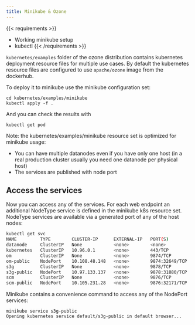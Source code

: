 ```yaml
---
title: Minikube & Ozone
---
```

<!---
  Licensed to the Apache Software Foundation (ASF) under one or more
  contributor license agreements.  See the NOTICE file distributed with
  this work for additional information regarding copyright ownership.
  The ASF licenses this file to You under the Apache License, Version 2.0
  (the "License"); you may not use this file except in compliance with
  the License.  You may obtain a copy of the License at

      http://www.apache.org/licenses/LICENSE-2.0

  Unless required by applicable law or agreed to in writing, software
  distributed under the License is distributed on an "AS IS" BASIS,
  WITHOUT WARRANTIES OR CONDITIONS OF ANY KIND, either express or implied.
  See the License for the specific language governing permissions and
  limitations under the License.
-->


{{< requirements >}}
 * Working minikube setup
 * kubectl
{{< /requirements >}}

`kubernetes/examples` folder of the ozone distribution contains kubernetes deployment resource files for multiple use cases. By default the kubernetes resource files are configured to use `apache/ozone` image from the dockerhub.

To deploy it to minikube use the minikube configuration set:

```
cd kubernetes/examples/minikube
kubectl apply -f .
```

And you can check the results with

```
kubectl get pod
```

Note: the kubernetes/examples/minikube resource set is optimized for minikube usage:

 * You can have multiple datanodes even if you have only one host (in a real production cluster usually you need one datanode per physical host)
 * The services are published with node port

## Access the services

Now you can access any of the services. For each web endpoint an additional NodeType service is defined in the minikube k8s resource set. NodeType services are available via a generated port of any of the host nodes:

```bash
kubectl get svc
NAME         TYPE        CLUSTER-IP      EXTERNAL-IP   PORT(S)          AGE
datanode     ClusterIP   None            <none>        <none>           27s
kubernetes   ClusterIP   10.96.0.1       <none>        443/TCP          118m
om           ClusterIP   None            <none>        9874/TCP         27s
om-public    NodePort    10.108.48.148   <none>        9874:32649/TCP   27s
s3g          ClusterIP   None            <none>        9878/TCP         27s
s3g-public   NodePort    10.97.133.137   <none>        9878:31880/TCP   27s
scm          ClusterIP   None            <none>        9876/TCP         27s
scm-public   NodePort    10.105.231.28   <none>        9876:32171/TCP   27s
```

Minikube contains a convenience command to access any of the NodePort services:

```
minikube service s3g-public
Opening kubernetes service default/s3g-public in default browser...
```